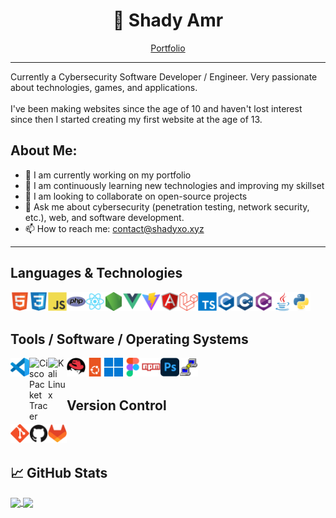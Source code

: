 <h1 align="center"> 🐪 Shady Amr</h1>

<p align="center">
  <a href="https://shadyxo.xyz">Portfolio</a>
</p>

-----------------------------------------------------------

Currently a Cybersecurity Software Developer / Engineer. Very passionate about technologies, games, and applications.<br><br>I've been making websites since the age of 10 and haven't lost interest since then I started creating my first website at the age of 13.

## About Me:
- 🔭 I am currently working on my portfolio
- 🌱 I am continuously learning new technologies and improving my skillset
- 👯 I am looking to collaborate on open-source projects
- 💬 Ask me about cybersecurity (penetration testing, network security, etc.), web, and software development.
- 📫 How to reach me: contact@shadyxo.xyz
-------------------------------------------------------------

## Languages & Technologies
<a><img align="left" alt="HTML5" width="30px" src="https://raw.githubusercontent.com/devicons/devicon/master/icons/html5/html5-original.svg" /></a>
<a><img align="left" alt="CSS3" width="30px" src="https://raw.githubusercontent.com/devicons/devicon/master/icons/css3/css3-original.svg" /></a>
<a><img align="left" alt="JavaScript" width="30px" src="https://raw.githubusercontent.com/devicons/devicon/master/icons/javascript/javascript-original.svg" /></a>
<a><img align="left" alt="PHP" width="30px" src="https://raw.githubusercontent.com/devicons/devicon/master/icons/php/php-original.svg" /></a>
<a><img align="left" alt="ReactJS" width="30px" src="https://raw.githubusercontent.com/devicons/devicon/master/icons/react/react-original.svg" /></a>
<a><img align="left" alt="NodeJS" width="30px" src="https://raw.githubusercontent.com/devicons/devicon/master/icons/nodejs/nodejs-original.svg" /></a>
<a><img align="left" alt="Vue.js" width="30px" src="https://raw.githubusercontent.com/devicons/devicon/master/icons/vuejs/vuejs-original.svg" /></a>
<a><img align="left" alt="Vite.js" width="30px" src="https://raw.githubusercontent.com/devicons/devicon/master/icons/vitejs/vitejs-original.svg" /></a>
<a><img align="left" alt="Angular" width="30px" src="https://raw.githubusercontent.com/devicons/devicon/master/icons/angularjs/angularjs-original.svg" /></a>
<a><img align="left" alt="Laravel" width="30px" src="https://raw.githubusercontent.com/devicons/devicon/master/icons/laravel/laravel-original.svg" /></a>
<a><img align="left" alt="TypeScript" width="30px" src="https://raw.githubusercontent.com/devicons/devicon/master/icons/typescript/typescript-original.svg" /></a>
<a><img align="left" alt="C" width="30px" src="https://raw.githubusercontent.com/devicons/devicon/master/icons/c/c-original.svg" /></a>
<a><img align="left" alt="C++" width="30px" src="https://raw.githubusercontent.com/github/explore/180320cffc25f4ed1bbdfd33d4db3a66eeeeb358/topics/cpp/cpp.png" /></a>
<a><img align="left" alt="C#" width="30px" src="https://raw.githubusercontent.com/devicons/devicon/master/icons/csharp/csharp-original.svg" /></a>
<a><img align="left" alt="Java" width="30px" src="https://raw.githubusercontent.com/devicons/devicon/master/icons/java/java-original.svg" /></a>
<a><img align="left" alt="Python" width="30px" src="https://raw.githubusercontent.com/devicons/devicon/master/icons/python/python-original.svg" /></a>

<br />
<br />

## Tools / Software / Operating Systems
<a><img align="left" alt="Visual Studio Code" width="30px" src="https://raw.githubusercontent.com/devicons/devicon/master/icons/vscode/vscode-original.svg" /></a>
<a><img align="left" alt="Cisco Packet Tracer" width="30px" src="https://upload.wikimedia.org/wikipedia/en/d/dc/Cisco_Packet_Tracer_Icon.png" /></a>
<a><img align="left" alt="Kali Linux" width="30px" src="https://upload.wikimedia.org/wikipedia/commons/2/2b/Kali-dragon-icon.svg" /></a>
<a><img align="left" alt="RedHat" width="30px" src="https://raw.githubusercontent.com/devicons/devicon/master/icons/redhat/redhat-original.svg" /></a>
<a><img align="left" alt="Ubuntu" width="30px" src="https://raw.githubusercontent.com/devicons/devicon/master/icons/ubuntu/ubuntu-plain.svg" /></a>
<a><img align="left" alt="Windows" width="30px" src="https://raw.githubusercontent.com/devicons/devicon/master/icons/windows11/windows11-original.svg" /></a>
<a><img align="left" alt="Figma" width="30px" src="https://raw.githubusercontent.com/devicons/devicon/master/icons/figma/figma-original.svg" /></a>
<a><img align="left" alt="NPM" width="30px" src="https://raw.githubusercontent.com/devicons/devicon/master/icons/npm/npm-original-wordmark.svg" /></a>
<a><img align="left" alt="Photoshop" width="30px" src="https://raw.githubusercontent.com/devicons/devicon/master/icons/photoshop/photoshop-original.svg" /></a>
<a><img align="left" alt="Putty" width="30px" src="https://raw.githubusercontent.com/devicons/devicon/master/icons/putty/putty-original.svg" /></a>

<br />
<br />

## Version Control
<a><img align="left" alt="Git" width="30px" src="https://raw.githubusercontent.com/devicons/devicon/master/icons/git/git-original.svg" /></a>
<a><img align="left" alt="GitHub" width="30px" src="https://raw.githubusercontent.com/devicons/devicon/master/icons/github/github-original.svg" /></a>
<a><img align="left" alt="GitLab" width="30px" src="https://raw.githubusercontent.com/devicons/devicon/master/icons/gitlab/gitlab-original.svg" /></a>

<br />
<br />

## &#x1f4c8; GitHub Stats
<a href="https://github.com/shadyamr/shadyamr">
<img align="center" src="https://github-readme-stats-delta-six-93.vercel.app/api/top-langs/?username=shadyamr&hide=pawn,sourcepawn&langs_count=8&count_private=true&title_color=ffffff&text_color=c9cacc&icon_color=2bbc8a&bg_color=1d1f21" />
</a>
<a href="https://github.com/shadyamr/shadyamr">
  <img align="center" src="https://github-readme-stats-delta-six-93.vercel.app/api?username=shadyamr&show_icons=true&line_height=27&count_private=true&title_color=ffffff&text_color=c9cacc&icon_color=2bbc8a&bg_color=1d1f21&env=PAT_1&count_private=true" />
</a>

